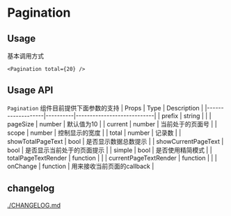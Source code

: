 # Pagination
## Usage
基本调用方式
```
<Pagination total={20} />
```

## Usage API
`Pagination` 组件目前提供下面参数的支持
| Props             | Type     | Description                |
|-------------------|----------|----------------------------|
| prefix            | string   |                            |
| pageSize          | number   | 默认值为10                 |
| current           | number   | 当前处于的页面号           |
| scope             | number   | 控制显示的宽度             |
| total             | number   | 记录数                     |
| showTotalPageText         | bool     | 是否显示数据总数提示       |
| showCurrentPageText       | bool     | 是否显示当前处于的页面提示 |
| simple            | bool     | 是否使用精简模式           |
| totalPageTextRender   | function |                            |
| currentPageTextRender | function |                            |
| onChange          | function | 用来接收当前页面的callback |

## changelog

[./CHANGELOG.md](changelog)
